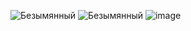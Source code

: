 ![Безымянный](https://github.com/DumSp1ro/DemoEkz/assets/146105715/a925f3d9-0ad3-4547-8b27-376a9413c6c8)
![Безымянный](https://github.com/DumSp1ro/DemoEkz/assets/146105715/d36e2755-3336-4056-98a6-26ea7fe71c51)
![image](https://github.com/DumSp1ro/DemoEkz/assets/146105715/6b15e305-6655-4a6b-96f1-312a59f50b44)
